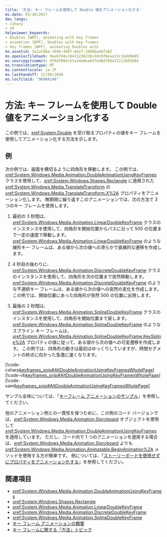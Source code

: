 ```yaml
---
title: '方法: キー フレームを使用して Double 値をアニメーション化する'
ms.date: 03/30/2017
dev_langs:
- csharp
- vb
helpviewer_keywords:
- Doubles [WPF], animating with key frames
- animation [WPF], Doubles with key frames
- key frames [WPF], animating Doubles with
ms.assetid: 3a1a7dba-7694-4907-8a2f-3408baebfa82
ms.openlocfilehash: 9eab794cc8411230226cddc97beaa13c1bdd9405
ms.sourcegitcommit: 9f6df084c53a3da0ea657ed0d708a72213683084
ms.translationtype: MT
ms.contentlocale: ja-JP
ms.lasthandoff: 12/09/2020
ms.locfileid: "96984148"
---
```

# <a name="how-to-animate-a-double-by-using-key-frames"></a>方法: キー フレームを使用して Double 値をアニメーション化する
この例では、<xref:System.Double> を受け取るプロパティの値をキー フレームを使用してアニメーション化する方法を示します。  
  
## <a name="example"></a>例  
 次の例では、画面を横切るように四角形を移動します。 この例では、<xref:System.Windows.Media.Animation.DoubleAnimationUsingKeyFrames> クラスを使用して、<xref:System.Windows.Shapes.Rectangle> に適用された <xref:System.Windows.Media.TranslateTransform> の <xref:System.Windows.Media.TranslateTransform.X%2A> プロパティをアニメーション化します。 無期限に繰り返すこのアニメーションでは、次の方法で 3 つのキー フレームを使用します。  
  
1. 最初の 3 秒間は、<xref:System.Windows.Media.Animation.LinearDoubleKeyFrame> クラスのインスタンスを使用して、四角形を開始位置からパスに沿って 500 の位置まで一定の速度で移動します。 <xref:System.Windows.Media.Animation.LinearDoubleKeyFrame> のような線形キー フレームは、ある値から次の値への滑らかで直線的な遷移を作成します。  
  
2. 4 秒目の後わりに、<xref:System.Windows.Media.Animation.DiscreteDoubleKeyFrame> クラスのインスタンスを使用して、四角形を次の位置まで突然移動します。 <xref:System.Windows.Media.Animation.DiscreteDoubleKeyFrame> のような不連続キー フレームは、ある値から次の値への突然の変化を作成します。 この例では、開始位置にあった四角形が突然 500 の位置に出現します。  
  
3. 最後の 2 秒間は、<xref:System.Windows.Media.Animation.SplineDoubleKeyFrame> クラスのインスタンスを使用して、四角形を開始位置まで戻します。 <xref:System.Windows.Media.Animation.SplineDoubleKeyFrame> のようなスプライン キー フレームは、<xref:System.Windows.Media.Animation.SplineDoubleKeyFrame.KeySpline%2A> プロパティの値に従って、ある値から次の値への可変遷移を作成します。 この例では、四角形の動きは最初はゆっくりしていますが、時間セグメントの終点に向かった急激に速くなります。  
  
 [!code-csharp[keyframes_snip#AltDoubleAnimationUsingKeyFramesWholePage](~/samples/snippets/csharp/VS_Snippets_Wpf/keyframes_snip/CSharp/AltDoubleAnimationUsingKeyFramesExample.cs#altdoubleanimationusingkeyframeswholepage)]
 [!code-vb[keyframes_snip#AltDoubleAnimationUsingKeyFramesWholePage](~/samples/snippets/visualbasic/VS_Snippets_Wpf/keyframes_snip/visualbasic/altdoubleanimationusingkeyframesexample.vb#altdoubleanimationusingkeyframeswholepage)]
 [!code-xaml[keyframes_snip#AltDoubleAnimationUsingKeyFramesWholePage](~/samples/snippets/xaml/VS_Snippets_Wpf/keyframes_snip/XAML/AltDoubleAnimationUsingKeyFramesExample.xaml#altdoubleanimationusingkeyframeswholepage)]  
  
 サンプル全体については、「[キーフレーム アニメーションのサンプル](https://github.com/microsoft/WPF-Samples/tree/master/Animation/KeyFrameAnimation)」を参照してください。  
  
 他のアニメーション例との一貫性を保つために、この例のコード バージョンでは、<xref:System.Windows.Media.Animation.Storyboard> オブジェクトを使用して <xref:System.Windows.Media.Animation.DoubleAnimationUsingKeyFrames> を適用しています。 ただし、コード内で 1 つのアニメーションを適用する場合は、<xref:System.Windows.Media.Animation.Storyboard> よりも <xref:System.Windows.Media.Animation.Animatable.BeginAnimation%2A> メソッドを使用する方が簡単です。 例については、「[ストーリーボードを使用せずにプロパティをアニメーション化する](how-to-animate-a-property-without-using-a-storyboard.md)」を参照してください。  
  
## <a name="see-also"></a>関連項目

- <xref:System.Windows.Media.Animation.DoubleAnimationUsingKeyFrames>
- <xref:System.Windows.Shapes.Rectangle>
- <xref:System.Windows.Media.Animation.LinearDoubleKeyFrame>
- <xref:System.Windows.Media.Animation.DiscreteDoubleKeyFrame>
- <xref:System.Windows.Media.Animation.SplineDoubleKeyFrame>
- [キー フレーム アニメーションの概要](key-frame-animations-overview.md)
- [キー フレームに関する「方法」トピック](key-frame-animation-how-to-topics.md)
